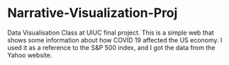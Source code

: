 # Narrative-Visualization-Proj

 Data Visualisation Class at UIUC final project. This is a simple web that shows some information about how COVID 19 affected the US economy. I used it as a reference to the S&P 500 index, and I got the data from the Yahoo website. 
